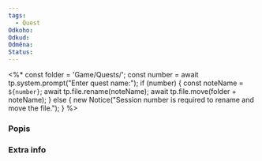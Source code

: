 ```yaml
---
tags:
  - Quest
Odkoho: 
Odkud: 
Odměna: 
Status:
---
```


<%* const folder = 'Game/Quests/';
const number = await tp.system.prompt("Enter quest name:");
if (number) {
const noteName = `${number}`;
await tp.file.rename(noteName);
await tp.file.move(folder + noteName);
} else {
new Notice("Session number is required to rename and move the file.");
} 
%>
### Popis


### Extra info

